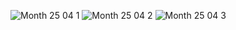 ![Month 25 04 1](https://github.com/user-attachments/assets/98dc4942-d8ae-474b-a3c8-a2d3c410d0cf)
![Month 25 04 2](https://github.com/user-attachments/assets/bb2c7c85-91d9-459d-88e4-2e79bc632889)
![Month 25 04 3](https://github.com/user-attachments/assets/38443e91-ecc4-48b6-ae50-5f7ac9034a55)
